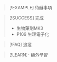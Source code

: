 > [!EXAMPLE] 待辦事項


> [!SUCCESS] 完成
>  - 生物藥劑MK3
>  - P109 生理電子化
 

> [!FAQ] 追蹤


> [!LEARN]- 額外學習

